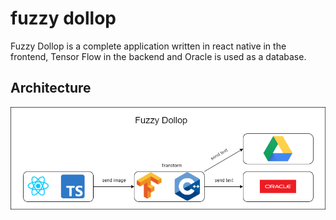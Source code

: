 # fuzzy dollop

Fuzzy Dollop is a complete application written in react native in the frontend, Tensor Flow in the backend and Oracle is used as a database.

## Architecture

![](./docs/images/architecture.drawio.png)
